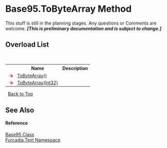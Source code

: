 # Base95.ToByteArray Method 
This stuff is still in the planning stages. Any questions or Comments are welcome. _**\[This is preliminary documentation and is subject to change.\]**_


## Overload List
&nbsp;<table><tr><th></th><th>Name</th><th>Description</th></tr><tr><td>![Public method](media/pubmethod.gif "Public method")</td><td><a href="M_Furcadia_Text_Base95_ToByteArray">ToByteArray()</a></td><td></td></tr><tr><td>![Public method](media/pubmethod.gif "Public method")</td><td><a href="M_Furcadia_Text_Base95_ToByteArray_1">ToByteArray(Int32)</a></td><td></td></tr></table>&nbsp;
<a href="#base95.tobytearray-method">Back to Top</a>

## See Also


#### Reference
<a href="T_Furcadia_Text_Base95">Base95 Class</a><br /><a href="N_Furcadia_Text">Furcadia.Text Namespace</a><br />